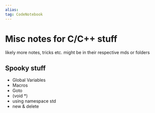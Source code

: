 ```yaml
---
alias:
tag: CodeNotebook
---
```


# Misc notes for C/C++ stuff

likely more notes, tricks etc. might be in their respective mds or folders

## Spooky stuff

- Global Variables
- Macros
- Goto
- (void *)
- using namespace std
- new & delete
